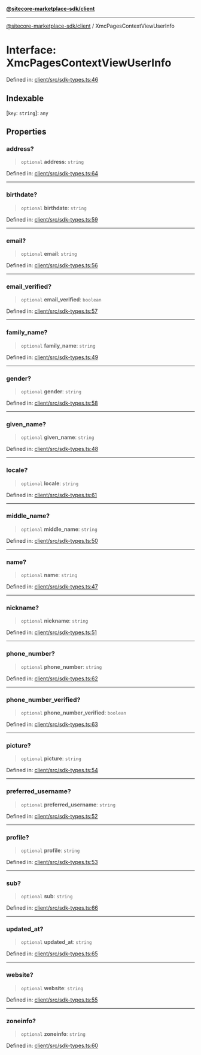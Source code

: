 [**@sitecore-marketplace-sdk/client**](../README.md)

***

[@sitecore-marketplace-sdk/client](../README.md) / XmcPagesContextViewUserInfo

# Interface: XmcPagesContextViewUserInfo

Defined in: [client/src/sdk-types.ts:46](https://github.com/Sitecore/marketplace-sdk/blob/main/packages/client/src/sdk-types.ts#L46)

## Indexable

\[`key`: `string`\]: `any`

## Properties

### address?

> `optional` **address**: `string`

Defined in: [client/src/sdk-types.ts:64](https://github.com/Sitecore/marketplace-sdk/blob/main/packages/client/src/sdk-types.ts#L64)

***

### birthdate?

> `optional` **birthdate**: `string`

Defined in: [client/src/sdk-types.ts:59](https://github.com/Sitecore/marketplace-sdk/blob/main/packages/client/src/sdk-types.ts#L59)

***

### email?

> `optional` **email**: `string`

Defined in: [client/src/sdk-types.ts:56](https://github.com/Sitecore/marketplace-sdk/blob/main/packages/client/src/sdk-types.ts#L56)

***

### email\_verified?

> `optional` **email\_verified**: `boolean`

Defined in: [client/src/sdk-types.ts:57](https://github.com/Sitecore/marketplace-sdk/blob/main/packages/client/src/sdk-types.ts#L57)

***

### family\_name?

> `optional` **family\_name**: `string`

Defined in: [client/src/sdk-types.ts:49](https://github.com/Sitecore/marketplace-sdk/blob/main/packages/client/src/sdk-types.ts#L49)

***

### gender?

> `optional` **gender**: `string`

Defined in: [client/src/sdk-types.ts:58](https://github.com/Sitecore/marketplace-sdk/blob/main/packages/client/src/sdk-types.ts#L58)

***

### given\_name?

> `optional` **given\_name**: `string`

Defined in: [client/src/sdk-types.ts:48](https://github.com/Sitecore/marketplace-sdk/blob/main/packages/client/src/sdk-types.ts#L48)

***

### locale?

> `optional` **locale**: `string`

Defined in: [client/src/sdk-types.ts:61](https://github.com/Sitecore/marketplace-sdk/blob/main/packages/client/src/sdk-types.ts#L61)

***

### middle\_name?

> `optional` **middle\_name**: `string`

Defined in: [client/src/sdk-types.ts:50](https://github.com/Sitecore/marketplace-sdk/blob/main/packages/client/src/sdk-types.ts#L50)

***

### name?

> `optional` **name**: `string`

Defined in: [client/src/sdk-types.ts:47](https://github.com/Sitecore/marketplace-sdk/blob/main/packages/client/src/sdk-types.ts#L47)

***

### nickname?

> `optional` **nickname**: `string`

Defined in: [client/src/sdk-types.ts:51](https://github.com/Sitecore/marketplace-sdk/blob/main/packages/client/src/sdk-types.ts#L51)

***

### phone\_number?

> `optional` **phone\_number**: `string`

Defined in: [client/src/sdk-types.ts:62](https://github.com/Sitecore/marketplace-sdk/blob/main/packages/client/src/sdk-types.ts#L62)

***

### phone\_number\_verified?

> `optional` **phone\_number\_verified**: `boolean`

Defined in: [client/src/sdk-types.ts:63](https://github.com/Sitecore/marketplace-sdk/blob/main/packages/client/src/sdk-types.ts#L63)

***

### picture?

> `optional` **picture**: `string`

Defined in: [client/src/sdk-types.ts:54](https://github.com/Sitecore/marketplace-sdk/blob/main/packages/client/src/sdk-types.ts#L54)

***

### preferred\_username?

> `optional` **preferred\_username**: `string`

Defined in: [client/src/sdk-types.ts:52](https://github.com/Sitecore/marketplace-sdk/blob/main/packages/client/src/sdk-types.ts#L52)

***

### profile?

> `optional` **profile**: `string`

Defined in: [client/src/sdk-types.ts:53](https://github.com/Sitecore/marketplace-sdk/blob/main/packages/client/src/sdk-types.ts#L53)

***

### sub?

> `optional` **sub**: `string`

Defined in: [client/src/sdk-types.ts:66](https://github.com/Sitecore/marketplace-sdk/blob/main/packages/client/src/sdk-types.ts#L66)

***

### updated\_at?

> `optional` **updated\_at**: `string`

Defined in: [client/src/sdk-types.ts:65](https://github.com/Sitecore/marketplace-sdk/blob/main/packages/client/src/sdk-types.ts#L65)

***

### website?

> `optional` **website**: `string`

Defined in: [client/src/sdk-types.ts:55](https://github.com/Sitecore/marketplace-sdk/blob/main/packages/client/src/sdk-types.ts#L55)

***

### zoneinfo?

> `optional` **zoneinfo**: `string`

Defined in: [client/src/sdk-types.ts:60](https://github.com/Sitecore/marketplace-sdk/blob/main/packages/client/src/sdk-types.ts#L60)
